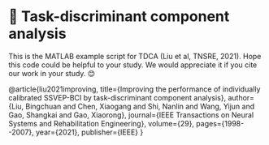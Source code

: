 
# 🧠 Task-discriminant component analysis

This is the MATLAB example script for TDCA (Liu et al, TNSRE, 2021). Hope this code could be helpful to your study. We would appreciate it if you cite our work in your study. 😊

@article{liu2021improving,
  title={Improving the performance of individually calibrated SSVEP-BCI by task-discriminant component analysis},
  author={Liu, Bingchuan and Chen, Xiaogang and Shi, Nanlin and Wang, Yijun and Gao, Shangkai and Gao, Xiaorong},
  journal={IEEE Transactions on Neural Systems and Rehabilitation Engineering},
  volume={29},
  pages={1998--2007},
  year={2021},
  publisher={IEEE}
}
